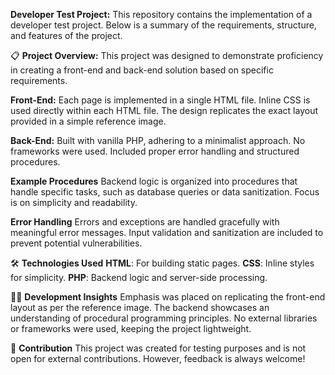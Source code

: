 **Developer Test Project:**
This repository contains the implementation of a developer test project. Below is a summary of the requirements, structure, and features of the project.

📋 **Project Overview:**
This project was designed to demonstrate proficiency in creating a front-end and back-end solution based on specific requirements.

**Front-End:**
Each page is implemented in a single HTML file.
Inline CSS is used directly within each HTML file.
The design replicates the exact layout provided in a simple reference image.

**Back-End:**
Built with vanilla PHP, adhering to a minimalist approach.
No frameworks were used.
Included proper error handling and structured procedures.

**Example Procedures**
Backend logic is organized into procedures that handle specific tasks, such as database queries or data sanitization.
Focus is on simplicity and readability.

**Error Handling**
Errors and exceptions are handled gracefully with meaningful error messages.
Input validation and sanitization are included to prevent potential vulnerabilities.

🛠️ **Technologies Used**
**HTML**: For building static pages.
**CSS**: Inline styles for simplicity.
**PHP**: Backend logic and server-side processing.

🧑‍💻 **Development Insights**
Emphasis was placed on replicating the front-end layout as per the reference image.
The backend showcases an understanding of procedural programming principles.
No external libraries or frameworks were used, keeping the project lightweight.

🤝 **Contribution**
This project was created for testing purposes and is not open for external contributions. However, feedback is always welcome!
